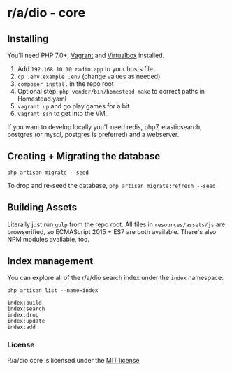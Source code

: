 # r/a/dio - core

## Installing

You'll need PHP 7.0+, [Vagrant](https://vagrantup.com) and [Virtualbox](https://virtualbox.org) installed.

1. Add `192.168.10.10 radio.app` to your hosts file.
2. `cp .env.example .env` (change values as needed)
3. `composer install` in the repo root
4. Optional step: `php vendor/bin/homestead make` to correct paths in Homestead.yaml
5. `vagrant up` and go play games for a bit
6. `vagrant ssh` to get into the VM.

If you want to develop locally you'll need redis, php7, elasticsearch, postgres (or mysql, postgres is preferred) and a webserver.

## Creating + Migrating the database

`php artisan migrate --seed`

To drop and re-seed the database, `php artisan migrate:refresh --seed`

## Building Assets

Literally just run `gulp` from the repo root.
All files in `resources/assets/js` are browserified, so ECMAScript 2015 + ES7 are both available. There's also NPM modules available, too.

## Index management

You can explore all of the r/a/dio search index under the `index` namespace:

    php artisan list --name=index

    index:build
    index:search
    index:drop
    index:update
    index:add

### License

R/a/dio core is licensed under the [MIT license](http://opensource.org/licenses/MIT)